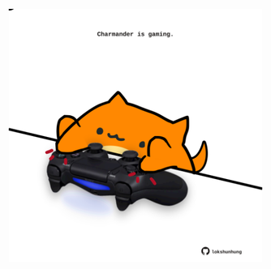 <!-- built at 27/03/2025, 11:00:31 UTC -->
<p align="center">
  <img width="500" height="500" src="./ReadmeImage.svg">
</p>
